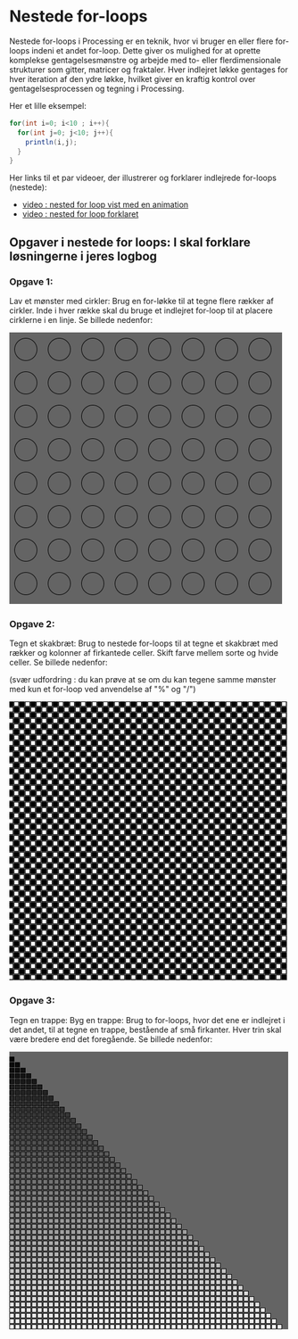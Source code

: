 # Nestede for-loops

Nestede for-loops i Processing er en teknik, hvor vi bruger en eller flere for-loops indeni et andet for-loop. Dette giver os mulighed for at oprette komplekse gentagelsesmønstre og arbejde med to- eller flerdimensionale strukturer som gitter, matricer og fraktaler. Hver indlejret løkke gentages for hver iteration af den ydre løkke, hvilket giver en kraftig kontrol over gentagelsesprocessen og tegning i Processing.

Her et lille eksempel:

```java
for(int i=0; i<10 ; i++){
  for(int j=0; j<10; j++){
    println(i,j);    
  }
}
```

Her links til et par videoer, der illustrerer og forklarer indlejrede for-loops (nestede):

- [video : nested for loop vist med en animation](https://youtu.be/vw5hsqXmqwA?si=SHyK7xXbJU7rHDA4)
- [video : nested for loop forklaret](https://youtu.be/EClSzELKdR8?si=cy3wci1wGS32xSRv)

## Opgaver i nestede for loops: I skal forklare løsningerne i jeres logbog

### Opgave 1: 
Lav et mønster med cirkler: Brug en for-løkke til at tegne flere rækker af cirkler. Inde i hver række skal du bruge et indlejret for-loop til at placere cirklerne i en linje. Se billede nedenfor:

![opg1_cirkler.png](opg1_cirkler.png)

### Opgave 2: 
Tegn et skakbræt: Brug to nestede for-loops til at tegne et skakbræt med rækker og kolonner af firkantede celler. Skift farve mellem sorte og hvide celler. Se billede nedenfor:

(svær udfordring : du kan prøve at se om du kan tegene samme mønster med kun et for-loop ved anvendelse af "%" og "/")

![opg2_skaktern.png](opg2_skaktern.png)

### Opgave 3: 
Tegn en trappe: Byg en trappe: Brug to for-loops, hvor det ene er indlejret i det andet, til at tegne en trappe, bestående af små firkanter. Hver trin skal være bredere end det foregående. Se billede nedenfor:

![opg3_trappe.png](opg3_trappe.png)
